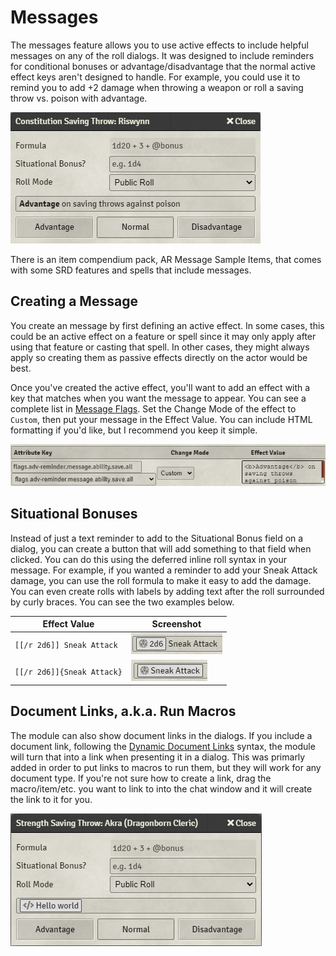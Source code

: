 # Messages

The messages feature allows you to use active effects to include helpful messages on any of the roll dialogs. It was designed to include reminders for conditional bonuses or advantage/disadvantage that the normal active effect keys aren't designed to handle. For example, you could use it to remind you to add +2 damage when throwing a weapon or roll a saving throw vs. poison with advantage.

![Saving Throw screenshot with message](poison-message.png?raw=true)

There is an item compendium pack, AR Message Sample Items, that comes with some SRD features and spells that include messages.

## Creating a Message

You create an message by first defining an active effect. In some cases, this could be an active effect on a feature or spell since it may only apply after using that feature or casting that spell. In other cases, they might always apply so creating them as passive effects directly on the actor would be best.

Once you've created the active effect, you'll want to add an effect with a key that matches when you want the message to appear. You can see a complete list in [Message Flags](message-flags.md). Set the Change Mode of the effect to `Custom`, then put your message in the Effect Value. You can include HTML formatting if you'd like, but I recommend you keep it simple.

![creating message example](creating-message.png?raw=true)

## Situational Bonuses

Instead of just a text reminder to add to the Situational Bonus field on a dialog, you can create a button that will add something to that field when clicked. You can do this using the deferred inline roll syntax in your message. For example, if you wanted a reminder to add your Sneak Attack damage, you can use the roll formula to make it easy to add the damage. You can even create rolls with labels by adding text after the roll surrounded by curly braces. You can see the two examples below.

| Effect Value | Screenshot |
|----|----|
| `[[/r 2d6]] Sneak Attack` | ![sneak attack 1 screenshot](sneak-message1.png?raw=true) |
| `[[/r 2d6]]{Sneak Attack}` | ![sneak attack 2 screenshot](sneak-message2.png?raw=true) |

## Document Links, a.k.a. Run Macros

The module can also show document links in the dialogs. If you include a document link, following the [Dynamic Document Links](https://foundryvtt.com/article/journal/#links) syntax, the module will turn that into a link when presenting it in a dialog. This was primarly added in order to put links to macros to run them, but they will work for any document type. If you're not sure how to create a link, drag the macro/item/etc. you want to link to into the chat window and it will create the link to it for you.

![document link example](document-link1.png?raw=true)
